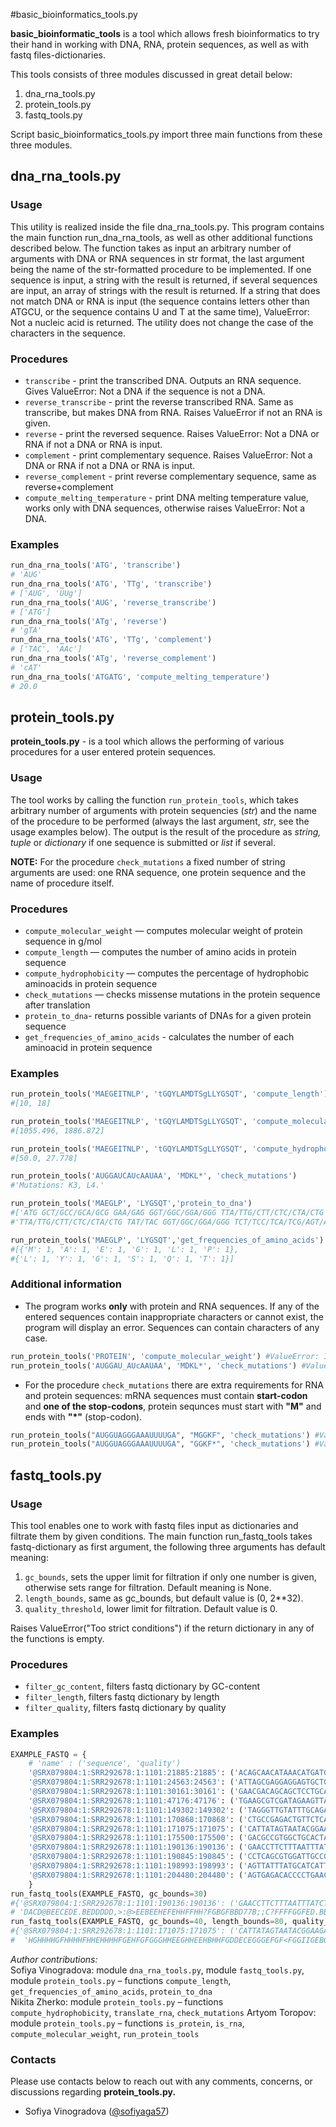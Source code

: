 #basic_bioinformatics_tools.py

**basic_bioinformatic_tools** is a tool which allows fresh bioinformatics to try their hand in working with DNA, RNA, protein sequences, as well as with fastq files-dictionaries.

This tools consists of three modules discussed in great detail below:
1) dna_rna_tools.py
2) protein_tools.py
3) fastq_tools.py

Script basic_bioinformatics_tools.py import three main functions from these three modules.

## dna_rna_tools.py

### Usage

This utility is realized inside the file dna_rna_tools.py. This program contains the main function run_dna_rna_tools, as well as other additional functions described below. 
The function takes as input an arbitrary number of arguments with DNA or RNA sequences in str format, the last argument being the name of the str-formatted procedure to be implemented.
If one sequence is input, a string with the result is returned, if several sequences are input, an array of strings with the result is returned. 
If a string that does not match DNA or RNA is input (the sequence contains letters other than ATGCU, or the sequence contains U and T at the same time), ValueError: Not a nucleic acid is returned. 
The utility does not change the case of the characters in the sequence.

### Procedures

- `transcribe` - print the transcribed DNA. Outputs an RNA sequence. Gives ValueError: Not a DNA if 
the sequence is not a DNA.
- `reverse_transcribe` - print the reverse transcribed RNA. Same as transcribe, but makes DNA from RNA. 
Raises ValueError if not an RNA is given.
- `reverse` - print the reversed sequence. Raises ValueError: Not a DNA or RNA if not a DNA or RNA is input.
- `complement` - print complementary sequence. Raises ValueError: Not a DNA or RNA if not a DNA or RNA is input.
- `reverse_complement` - print reverse complementary sequence, same as reverse+complement
- `compute_melting_temperature` - print DNA melting temperature value, works only with DNA sequences, otherwise 
raises ValueError: Not a DNA.

### Examples

```python
run_dna_rna_tools('ATG', 'transcribe') 
# 'AUG'
run_dna_rna_tools('ATG', 'TTg', 'transcribe') 
# ['AUG', 'UUg']
run_dna_rna_tools('AUG', 'reverse_transcribe') 
# ['ATG']
run_dna_rna_tools('ATg', 'reverse') 
# 'gTA'
run_dna_rna_tools('ATG', 'TTg', 'complement') 
# ['TAC', 'AAc']
run_dna_rna_tools('ATg', 'reverse_complement') 
# 'cAT'
run_dna_rna_tools('ATGATG', 'compute_melting_temperature') 
# 20.0
```

## protein_tools.py

**protein_tools.py** - is a tool which allows the performing of various procedures for a user entered protein sequences. 

### Usage

The tool works by calling the function `run_protein_tools`, which takes arbitrary number of arguments with protein 
sequencies (*str*) and the name of the procedure to be performed (always the last argument, *str*, see the usage 
examples below). The output is the result of the procedure as *string, tuple* or *dictionary* if one sequence is 
submitted or *list* if several.

**NOTE:**  For the procedure `check_mutations` a fixed number of string arguments are used: one RNA sequence, one 
protein sequence and the name of procedure itself.

### Procedures

- `compute_molecular_weight` — computes molecular weight of protein sequence in g/mol
- `compute_length` — computes the number of amino acids in protein sequence
- `compute_hydrophobicity` — computes the percentage of hydrophobic aminoacids in protein sequence
- `check_mutations` — checks missense mutations in the protein sequence after translation
- `protein_to_dna`- returns possible variants of DNAs for a given protein sequence
- `get_frequencies_of_amino_acids` - calculates the number of each aminoacid in protein sequence

### Examples
```python
run_protein_tools('MAEGEITNLP', 'tGQYLAMDTSgLLYGSQT', 'compute_length')
#[10, 18]

run_protein_tools('MAEGEITNLP', 'tGQYLAMDTSgLLYGSQT', 'compute_molecular_weight')
#[1055.496, 1886.872]

run_protein_tools('MAEGEITNLP', 'tGQYLAMDTSgLLYGSQT', 'compute_hydrophobicity')
#[50.0, 27.778]

run_protein_tools('AUGGAUCAUcAAUAA', 'MDKL*', 'check_mutations')
#'Mutations: K3, L4.'

run_protein_tools('MAEGLP', 'LYGSQT','protein_to_dna')
#['ATG GCT/GCC/GCA/GCG GAA/GAG GGT/GGC/GGA/GGG TTA/TTG/CTT/CTC/CTA/CTG CCT/CCC/CCA/CCG',
#'TTA/TTG/CTT/CTC/CTA/CTG TAT/TAC GGT/GGC/GGA/GGG TCT/TCC/TCA/TCG/AGT/AGC CAA/CAG ACT/ACC/ACA/ACG']

run_protein_tools('MAEGLP', 'LYGSQT','get_frequencies_of_amino_acids')
#[{'M': 1, 'A': 1, 'E': 1, 'G': 1, 'L': 1, 'P': 1},
#{'L': 1, 'Y': 1, 'G': 1, 'S': 1, 'Q': 1, 'T': 1}]
```
   
### Additional information
- The program works **only** with protein and RNA sequences. If any of the entered sequences contain inappropriate 
characters or cannot exist, the program will display an error. Sequences can contain characters of any case.

```python
run_protein_tools('PROTEIN', 'compute_molecular_weight') #ValueError: Invalid protein sequence
run_protein_tools('AUGGAU_AUcAAUAA', 'MDKL*', 'check_mutations') #ValueError: Invalid RNA sequence
```
- For the procedure `check_mutations` there are extra requirements for RNA and protein sequences: mRNA sequences must 
contain **start-codon** and **one of the stop-codons**, protein sequnces must start with **"M"** and ends with **"*"** (stop-codon). 
```python
run_protein_tools("AUGGUAGGGAAAUUUUGA", "MGGKF", 'check_mutations') #ValueError: Stop (*) is absent
run_protein_tools("AUGGUAGGGAAAUUUUGA", "GGKF*", 'check_mutations') #ValueError: Start (M) is absent
```

## fastq_tools.py

### Usage
This tool enables one to work with fastq files input as dictionaries and filtrate them by given conditions.
The main function run_fastq_tools takes fastq-dictionary as first argument, the following three arguments has 
default meaning:
1) `gc_bounds`, sets the upper limit for filtration if only one number is given,
otherwise sets range for filtration. Default meaning is None.
2) `length_bounds`, same as gc_bounds, but default value is (0, 2**32).
3) `quality_threshold`, lower limit for filtration. Default value is 0. 

Raises ValueError("Too strict conditions") if the return dictionary in any of the functions is empty.

### Procedures

- `filter_gc_content`, filters fastq dictionary by GC-content
- `filter_length`, filters fastq dictionary by length
- `filter_quality`, filters fastq dictionary by quality

### Examples

```python
EXAMPLE_FASTQ = {
    # 'name' : ('sequence', 'quality')
    '@SRX079804:1:SRR292678:1:1101:21885:21885': ('ACAGCAACATAAACATGATGGGATGGCGTAAGCCCCCGAGATATCAGTTTACCCAGGATAAGAGATTAAATTATGAGCAACATTATTAA', 'FGGGFGGGFGGGFGDFGCEBB@CCDFDDFFFFBFFGFGEFDFFFF;D@DD>C@DDGGGDFGDGG?GFGFEGFGGEF@FDGGGFGFBGGD'),
    '@SRX079804:1:SRR292678:1:1101:24563:24563': ('ATTAGCGAGGAGGAGTGCTGAGAAGATGTCGCCTACGCCGTTGAAATTCCCTTCAATCAGGGGGTACTGGAGGATACGAGTTTGTGTG', 'BFFFFFFFB@B@A<@D>BDDACDDDEBEDEFFFBFFFEFFDFFF=CC@DDFD8FFFFFFF8/+.2,@7<<:?B/:<><-><@.A*C>D'),
    '@SRX079804:1:SRR292678:1:1101:30161:30161': ('GAACGACAGCAGCTCCTGCATAACCGCGTCCTTCTTCTTTAGCGTTGTGCAAAGCATGTTTTGTATTACGGGCATCTCGAGCGAATC', 'DFFFEGDGGGGFGGEDCCDCEFFFFCCCCCB>CEBFGFBGGG?DE=:6@=>A<A>D?D8DCEE:>EEABE5D@5:DDCA;EEE-DCD'),
    '@SRX079804:1:SRR292678:1:1101:47176:47176': ('TGAAGCGTCGATAGAAGTTAGCAAACCCGCGGAACTTCCGTACATCAGACACATTCCGGGGGGTGGGCCAATCCATGATGCCTTTG', 'FF@FFBEEEEFFEFFD@EDEFFB=DFEEFFFE8FFE8EEDBFDFEEBE+E<C<C@FFFFF;;338<??D:@=DD:8DDDD@EE?EB'),
    '@SRX079804:1:SRR292678:1:1101:149302:149302': ('TAGGGTTGTATTTGCAGATCCATGGCATGCCAAAAAGAACATCGTCCCGTCCAATATCTGCAACATACCAGTTGGTTGGTA', '@;CBA=:@;@DBDCDEEE/EEEEEEF@>FBEEB=EFA>EEBD=DAEEEEB9)99>B99BC)@,@<9CDD=C,5;B::?@;A'),
    '@SRX079804:1:SRR292678:1:1101:170868:170868': ('CTGCCGAGACTGTTCTCAGACATGGAAAGCTCGATTCGCATACACTCGCTGAGTAAGAGAGTCACACCAAATCACAGATT', 'E;FFFEGFGIGGFBG;C6D<@C7CDGFEFGFHDFEHHHBBHHFDFEFBAEEEEDE@A2=DA:??C3<BCA7@DCDEG*EB'),
    '@SRX079804:1:SRR292678:1:1101:171075:171075': ('CATTATAGTAATACGGAAGATGACTTGCTGTTATCATTACAGCTCCATCGCATGAATAATTCTCTAATATAGTTGTCAT', 'HGHHHHGFHHHHFHHEHHHHFGEHFGFGGGHHEEGHHEEHBHHFGDDECEGGGEFGF<FGGIIGEBGDFFFGFFGGFGF'),
    '@SRX079804:1:SRR292678:1:1101:175500:175500': ('GACGCCGTGGCTGCACTATTTGAGGCACCTGTCCTCGAAGGGAAGTTCATCTCGACGCGTGTCACTATGACATGAATG', 'GGGGGFFCFEEEFFDGFBGGGA5DG@5DDCBDDE=GFADDFF5BE49<<<BDD?CE<A<8:59;@C.C9CECBAC=DE'),
    '@SRX079804:1:SRR292678:1:1101:190136:190136': ('GAACCTTCTTTAATTTATCTAGAGCCCAAATTTTAGTCAATCTATCAACTAAAATACCTACTGCTACTACAAGTATT', 'DACD@BEECEDE.BEDDDDD,>:@>EEBEEHEFEHHFFHH?FGBGFBBD77B;;C?FFFFGGFED.BBABBG@DBBE'),
    '@SRX079804:1:SRR292678:1:1101:190845:190845': ('CCTCAGCGTGGATTGCCGCTCATGCAGGAGCAGATAATCCCTTCGCCATCCCATTAAGCGCCGTTGTCGGTATTCC', 'FF@FFCFEECEBEC@@BBBBDFBBFFDFFEFFEB8FFFFFFFFEFCEB/>BBA@AFFFEEEEECE;ACD@DBBEEE'),
    '@SRX079804:1:SRR292678:1:1101:198993:198993': ('AGTTATTTATGCATCATTCTCATGTATGAGCCAACAAGATAGTACAAGTTTTATTGCTATGAGTTCAGTACAACA', '<<<=;@B??@<>@><48876EADEG6B<A@*;398@.=BB<7:>.BB@.?+98204<:<>@?A=@EFEFFFEEFB'),
    '@SRX079804:1:SRR292678:1:1101:204480:204480': ('AGTGAGACACCCCTGAACATTCCTAGTAAGACATCTTTGAATATTACTAGTTAGCCACACTTTAAAATGACCCG', '<98;<@@@:@CD@BCCDD=DBBCEBBAAA@9???@BCDBCGF=GEGDFGDBEEEEEFFFF=EDEE=DCD@@BBC')
    }  
run_fastq_tools(EXAMPLE_FASTQ, gc_bounds=30)
#{'@SRX079804:1:SRR292678:1:1101:190136:190136': ('GAACCTTCTTTAATTTATCTAGAGCCCAAATTTTAGTCAATCTATCAACTAAAATACCTACTGCTACTACAAGTATT',
# 'DACD@BEECEDE.BEDDDDD,>:@>EEBEEHEFEHHFFHH?FGBGFBBD77B;;C?FFFFGGFED.BBABBG@DBBE')}
run_fastq_tools(EXAMPLE_FASTQ, gc_bounds=40, length_bounds=80, quality_threshold=35)
#{'@SRX079804:1:SRR292678:1:1101:171075:171075': ('CATTATAGTAATACGGAAGATGACTTGCTGTTATCATTACAGCTCCATCGCATGAATAATTCTCTAATATAGTTGTCAT',
#  'HGHHHHGFHHHHFHHEHHHHFGEHFGFGGGHHEEGHHEEHBHHFGDDECEGGGEFGF<FGGIIGEBGDFFFGFFGGFGF')}
```








*Author contributions:* <br>
Sofiya Vinogradova: module `dna_rna_tools.py`, module `fastq_tools.py`, module `protein_tools.py` – functions `compute_length`, `get_frequencies_of_amino_acids`, `protein_to_dna` <br> 
Nikita Zherko: module `protein_tools.py` – functions `compute_hydrophobicity`, `translate_rna`, `check_mutations`
Artyom Toropov: module `protein_tools.py` – functions `is_protein`, `is_rna`, `compute_molecular_weight`, `run_protein_tools` <br> 

### Contacts
Please use contacts below to reach out with any comments, concerns, or discussions regarding **protein_tools.py.** <br>
- Sofiya Vinogradova ([@sofiyaga57](https://github.com/sofiyaga57/)) <br>
